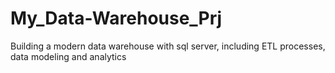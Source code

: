 # My_Data-Warehouse_Prj
Building a modern data warehouse with sql server, including ETL processes, data modeling and analytics
